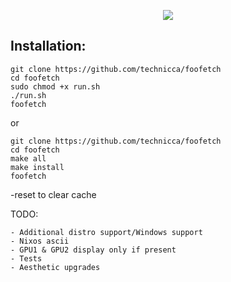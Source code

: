 <p align="center"><img src="[https://github.com/technicca/dump/blob/main/Screenshot%20from%202023-07-31%2014-38-29.png?raw=true](https://github.com/technicca/dump/blob/main/foofetch.png?raw=true)"></p>

## Installation:
```
git clone https://github.com/technicca/foofetch
cd foofetch
sudo chmod +x run.sh
./run.sh
foofetch
```

or

```
git clone https://github.com/technicca/foofetch
cd foofetch
make all
make install
foofetch
```

-reset to clear cache

TODO:

    - Additional distro support/Windows support
    - Nixos ascii
    - GPU1 & GPU2 display only if present
    - Tests
    - Aesthetic upgrades
